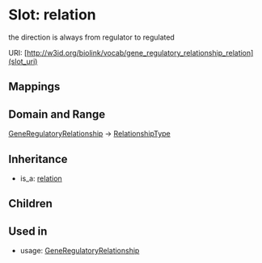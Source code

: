 # Slot: relation


the direction is always from regulator to regulated

URI: [http://w3id.org/biolink/vocab/gene_regulatory_relationship_relation](slot_uri)
## Mappings

## Domain and Range

[GeneRegulatoryRelationship](GeneRegulatoryRelationship.md) -> [RelationshipType](RelationshipType.md)
## Inheritance

 *  is_a: [relation](relation.md)
## Children

## Used in

 *  usage: [GeneRegulatoryRelationship](GeneRegulatoryRelationship.md)
